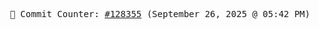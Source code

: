 <p align="center">
    <samp>
        📮 Commit Counter: <a href="https://github.com/Javascript-void0/Javascript-void0/commits/main">#128355</a> (September 26, 2025 @ 05:42 PM)
    </samp>
</p>